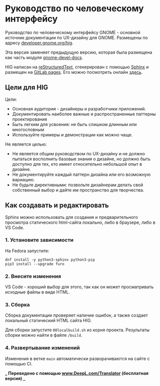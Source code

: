 # Руководство по человеческому интерфейсу

Руководство по человеческому интерфейсу GNOME - основной источник документации по UX-дизайну для GNOME. Размещены по адресу [developer.gnome.org/hig](https://developer.gnome.org/hig).

Эта версия заменяет предыдущую версию, которая была размещена как часть модуля [gnome-devel-docs](https://gitlab.gnome.org/GNOME/gnome-devel-docs/).

HIG написан на [reStructuredText](https://www.sphinx-doc.org/en/master/usage/restructuredtext/basics.html), сгенерирован с помощью [Sphinx](https://www.sphinx-doc.org/en/master/index.html) и размещен на [GitLab pages](https://docs.gitlab.com/ee/user/project/pages/). Его можно посмотреть онлайн [здесь](https://developer.gnome.org/hig/).

## Цели для HIG

Цели:

- Основная аудитория - дизайнеры и разработчики приложений.
- Документировать наиболее важные и распространенные паттерны проектирования
- Быть легким для усвоения: не быть слишком длинным или многословным
- Используйте примеры и демонстрации как можно чаще.

Не является целью:

- Не является общим руководством по UX-дизайну и не должно пытаться восполнить базовые знания о дизайне, но должно быть доступно для тех, кто имеет относительно небольшой опыт в дизайне.
- Не документируйте каждый паттерн дизайна или его возможную вариацию.
- Не будьте директивными: позвольте дизайнерам делать свой собственный выбор и дайте им пространство для творчества.

## Как создавать и редактировать

Sphinx можно использовать для создания и предварительного просмотра статического html-сайта локально, либо в браузере, либо в VS Code.

### 1. Установите зависимости

На Fedora запустите:

```
dnf install -y python3-sphinx python3-pip
pip3 install --upgrade furo
```

### 2. Внесите изменения

VS Code - хороший выбор для этого, так как он может просматривать исходные файлы в виде HTML.

### 3. Сборка

Сборка документации проверяет наличие ошибок, а также создает локальный статический HTML сайта HIG.

Для сборки запустите `00localbuild.sh` из корня проекта. Результаты сборки можно найти в файле `/build`.

### 4. Развертывание изменений

Изменения в ветке `main` автоматически разворачиваются на сайте с помощью CI.

**_ Переведено с помощью www.DeepL.com/Translator (бесплатная версия) _**
